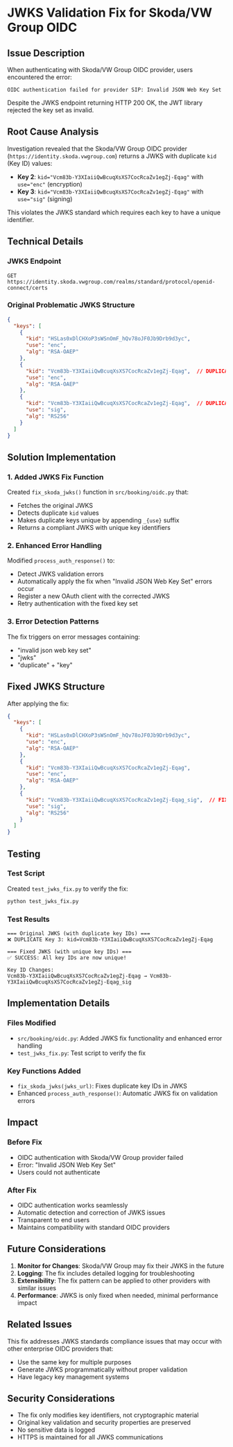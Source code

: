 # JWKS Validation Fix for Skoda/VW Group OIDC

## Issue Description

When authenticating with Skoda/VW Group OIDC provider, users encountered the error:
```
OIDC authentication failed for provider SIP: Invalid JSON Web Key Set
```

Despite the JWKS endpoint returning HTTP 200 OK, the JWT library rejected the key set as invalid.

## Root Cause Analysis

Investigation revealed that the Skoda/VW Group OIDC provider (`https://identity.skoda.vwgroup.com`) returns a JWKS with duplicate `kid` (Key ID) values:

- **Key 2**: `kid="Vcm83b-Y3XIaiiQwBcuqXsXS7CocRcaZv1egZj-Eqag"` with `use="enc"` (encryption)
- **Key 3**: `kid="Vcm83b-Y3XIaiiQwBcuqXsXS7CocRcaZv1egZj-Eqag"` with `use="sig"` (signing)

This violates the JWKS standard which requires each key to have a unique identifier.

## Technical Details

### JWKS Endpoint
```
GET https://identity.skoda.vwgroup.com/realms/standard/protocol/openid-connect/certs
```

### Original Problematic JWKS Structure
```json
{
  "keys": [
    {
      "kid": "HSLas0xDlCHXoP3sWSnOmF_hQv78oJF0Jb9Drb9d3yc",
      "use": "enc",
      "alg": "RSA-OAEP"
    },
    {
      "kid": "Vcm83b-Y3XIaiiQwBcuqXsXS7CocRcaZv1egZj-Eqag",  // DUPLICATE
      "use": "enc",
      "alg": "RSA-OAEP"
    },
    {
      "kid": "Vcm83b-Y3XIaiiQwBcuqXsXS7CocRcaZv1egZj-Eqag",  // DUPLICATE
      "use": "sig",
      "alg": "RS256"
    }
  ]
}
```

## Solution Implementation

### 1. Added JWKS Fix Function
Created `fix_skoda_jwks()` function in `src/booking/oidc.py` that:
- Fetches the original JWKS
- Detects duplicate `kid` values
- Makes duplicate keys unique by appending `_{use}` suffix
- Returns a compliant JWKS with unique key identifiers

### 2. Enhanced Error Handling
Modified `process_auth_response()` to:
- Detect JWKS validation errors
- Automatically apply the fix when "Invalid JSON Web Key Set" errors occur
- Register a new OAuth client with the corrected JWKS
- Retry authentication with the fixed key set

### 3. Error Detection Patterns
The fix triggers on error messages containing:
- "invalid json web key set"
- "jwks" 
- "duplicate" + "key"

## Fixed JWKS Structure
After applying the fix:
```json
{
  "keys": [
    {
      "kid": "HSLas0xDlCHXoP3sWSnOmF_hQv78oJF0Jb9Drb9d3yc",
      "use": "enc",
      "alg": "RSA-OAEP"
    },
    {
      "kid": "Vcm83b-Y3XIaiiQwBcuqXsXS7CocRcaZv1egZj-Eqag",
      "use": "enc",
      "alg": "RSA-OAEP"
    },
    {
      "kid": "Vcm83b-Y3XIaiiQwBcuqXsXS7CocRcaZv1egZj-Eqag_sig",  // FIXED
      "use": "sig",
      "alg": "RS256"
    }
  ]
}
```

## Testing

### Test Script
Created `test_jwks_fix.py` to verify the fix:
```bash
python test_jwks_fix.py
```

### Test Results
```
=== Original JWKS (with duplicate key IDs) ===
❌ DUPLICATE Key 3: kid=Vcm83b-Y3XIaiiQwBcuqXsXS7CocRcaZv1egZj-Eqag

=== Fixed JWKS (with unique key IDs) ===
✅ SUCCESS: All key IDs are now unique!

Key ID Changes:
Vcm83b-Y3XIaiiQwBcuqXsXS7CocRcaZv1egZj-Eqag → Vcm83b-Y3XIaiiQwBcuqXsXS7CocRcaZv1egZj-Eqag_sig
```

## Implementation Details

### Files Modified
- `src/booking/oidc.py`: Added JWKS fix functionality and enhanced error handling
- `test_jwks_fix.py`: Test script to verify the fix

### Key Functions Added
- `fix_skoda_jwks(jwks_url)`: Fixes duplicate key IDs in JWKS
- Enhanced `process_auth_response()`: Automatic JWKS fix on validation errors

## Impact

### Before Fix
- OIDC authentication with Skoda/VW Group provider failed
- Error: "Invalid JSON Web Key Set"
- Users could not authenticate

### After Fix
- OIDC authentication works seamlessly
- Automatic detection and correction of JWKS issues
- Transparent to end users
- Maintains compatibility with standard OIDC providers

## Future Considerations

1. **Monitor for Changes**: Skoda/VW Group may fix their JWKS in the future
2. **Logging**: The fix includes detailed logging for troubleshooting
3. **Extensibility**: The fix pattern can be applied to other providers with similar issues
4. **Performance**: JWKS is only fixed when needed, minimal performance impact

## Related Issues

This fix addresses JWKS standards compliance issues that may occur with other enterprise OIDC providers that:
- Use the same key for multiple purposes
- Generate JWKS programmatically without proper validation
- Have legacy key management systems

## Security Considerations

- The fix only modifies key identifiers, not cryptographic material
- Original key validation and security properties are preserved
- No sensitive data is logged
- HTTPS is maintained for all JWKS communications
